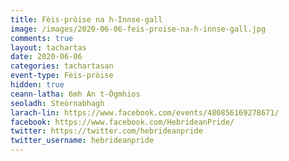 ```yaml
---
title: Fèis-pròise na h-Innse-gall  
image: /images/2020-06-06-feis-proise-na-h-innse-gall.jpg
comments: true
layout: tachartas
date: 2020-06-06
categories: tachartasan
event-type: Fèis-pròise
hidden: true
ceann-latha: 6mh An t-Ògmhios
seoladh: Steòrnabhagh
larach-lin: https://www.facebook.com/events/480856169278671/
facebook: https://www.facebook.com/HebrideanPride/
twitter: https://twitter.com/hebrideanpride
twitter_username: hebrideanpride
---
```


<!--more-->
